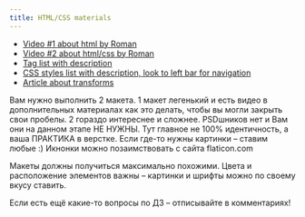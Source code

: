 ```yaml
---
title: HTML/CSS materials
---
```


- [Video #1 about html by Roman](https://www.youtube.com/watch?v=wfMM6ZpiBHo)
- [Video #2 about html/css by Roman](https://www.youtube.com/watch?v=TD2xLaxkN8c)
- [Tag list with description](https://www.w3schools.com/tags/)
- [CSS styles list with description, look to left bar for navigation](https://www.w3schools.com/css/default.asp)
- [Article about transforms](https://learn.shayhowe.com/advanced-html-css/css-transforms/)

Вам нужно выполнить 2 макета. 1 макет легенький и есть видео в дополнительных материалах как это делать, чтобы вы могли закрыть свои пробелы. 
2 гораздо интереснее и сложнее. PSDшников нет и Вам они на данном этапе НЕ НУЖНЫ. Тут главное не 100% идентичность, а ваша ПРАКТИКА в верстке. Если где-то нужны картинки – ставим любые :) 
Икнонки можно позаимствовать с сайта flaticon.com 

Макеты должны получиться максимально похожими. Цвета и расположение элементов важны – картинки и шрифты можно по своему вкусу ставить. 

Если есть ещё какие-то вопросы по ДЗ – отписывайте в комментариях!
